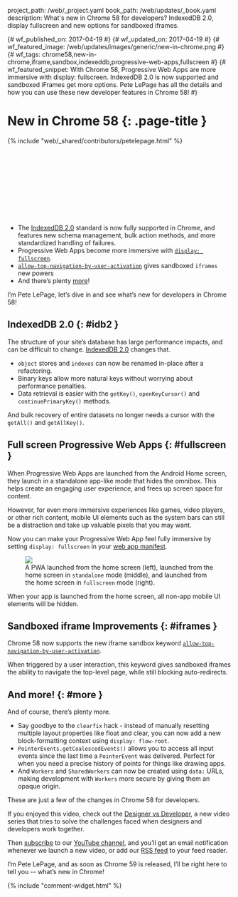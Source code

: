 project_path: /web/_project.yaml
book_path: /web/updates/_book.yaml
description: What's new in Chrome 58 for developers? IndexedDB 2.0, display fullscreen and new options for sandboxed iframes.

{# wf_published_on: 2017-04-19 #}
{# wf_updated_on: 2017-04-19 #}
{# wf_featured_image: /web/updates/images/generic/new-in-chrome.png #}
{# wf_tags: chrome58,new-in-chrome,iframe,sandbox,indexeddb,progressive-web-apps,fullscreen #}
{# wf_featured_snippet: With Chrome 58, Progressive Web Apps are more immersive with display: fullscreen. IndexedDB 2.0 is now supported and sandboxed iFrames get more options. Pete LePage has all the details and how you can use these new developer features in Chrome 58! #}

# New in Chrome 58 {: .page-title }

{% include "web/_shared/contributors/petelepage.html" %}

<div class="clearfix"></div>

<div class="video-wrapper">
  <iframe class="devsite-embedded-youtube-video" data-video-id="TODO"
          data-autohide="1" data-showinfo="0" frameborder="0" allowfullscreen>
  </iframe>
</div>

* The [IndexedDB 2.0](#idb2) standard is now fully supported in Chrome, and
  features new schema management, bulk action methods, and more
  standardized handling of failures.
* Progressive Web Apps become more immersive with
  [`display: fullscreen`](#fullscreen).
* [`allow-top-navigation-by-user-activation`](#iframes) gives sandboxed
  `iframes` new powers
* And there’s plenty [more](#more)!

<div class="clearfix"></div>

I’m Pete LePage, let’s dive in and see what’s new for developers in Chrome 58! 

<div class="clearfix"></div>

## IndexedDB 2.0 {: #idb2 }

The structure of your site’s database has large performance impacts, and can
be difficult to change.
[IndexedDB 2.0](https://hacks.mozilla.org/2016/10/whats-new-in-indexeddb-2-0/) 
changes that.

* `object` stores and `indexes` can now be renamed in-place after a
  refactoring. 
* Binary keys allow more natural keys without worrying about performance
  penalties.
* Data retrieval is easier with the `getKey()`, `openKeyCursor()` and
  `continuePrimaryKey()` methods. 

And bulk recovery of entire datasets no longer needs a cursor with the
`getAll()` and `getAllKey()`.

## Full screen Progressive Web Apps {: #fullscreen }

When Progressive Web Apps are launched from the Android Home screen, they
launch in a standalone app-like mode that hides the omnibox. This helps
create an engaging user experience, and frees up screen space for content. 

However, for even more immersive experiences like games, video players,
or other rich content, mobile UI elements such as the system bars can
still be a distraction and take up valuable pixels that you may want.

Now you can make your Progressive Web App feel fully immersive by setting 
`display: fullscreen` in your
[web app manifest](/web/fundamentals/engage-and-retain/web-app-manifest/). 

<figure>
  <img src="/web/updates/images/2017/04/launch-fullscreen.png">
  <figcaption>
    A PWA launched from the home screen (left), launched from the home screen
    in <code>standalone</code> mode (middle), and launched from the home screen in
    <code>fullscreen</code> mode (right).
  </figcaption>
</figure>

When your app is launched from the home screen, all non-app mobile UI
elements will be hidden.

## Sandboxed iframe Improvements {: #iframes }

Chrome 58 now supports the new iframe sandbox keyword 
[`allow-top-navigation-by-user-activation`](https://html.spec.whatwg.org/multipage/browsers.html#attr-iframe-sandbox-allow-top-navigation-by-user-activation). 

When triggered by a user interaction, this keyword gives sandboxed iframes the
ability to navigate the top-level page, while still blocking auto-redirects.

## And more! {: #more }

And of course, there’s plenty more.

* Say goodbye to the `clearfix` hack - instead of manually resetting
  multiple layout properties like float and clear, you can now add a new
  block-formatting context using `display: flow-root`. 
* `PointerEvents.getCoalescedEvents()` allows you to access all input events
  since the last time a `PointerEvent` was delivered. Perfect for when you
  need a precise history of points for things like drawing apps.
* And `Workers` and `SharedWorkers` can now be created using `data:` URLs,
  making development with `Workers` more secure by giving them an opaque origin.


These are just a few of the changes in Chrome 58 for developers.  

If you enjoyed this video, check out the
[Designer vs Developer](https://www.youtube.com/playlist?list=PLNYkxOF6rcIC60856GnLEV5GQXMxc9ByJ),
a new video series that tries to solve the challenges faced when designers
and developers work together. 

Then [subscribe](https://goo.gl/6FP1a5) to our
[YouTube channel](https://www.youtube.com/user/ChromeDevelopers/), and
you’ll get an email notification whenever we launch a new video, or add our
[RSS feed](/web/shows/rss.xml) to your feed reader.


I’m Pete LePage, and as soon as Chrome 59 is released, I’ll be right
here to tell you -- what’s new in Chrome!

{% include "comment-widget.html" %}
